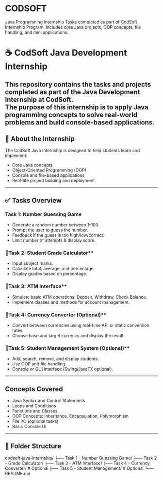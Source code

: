# CODSOFT
Java Programming Internship Tasks completed as part of CodSoft Internship Program. Includes core Java projects, OOP concepts, file handling, and mini applications.

# ☕ CodSoft Java Development Internship
This repository contains the tasks and projects completed as part of the **Java Development Internship at CodSoft**.  
The purpose of this internship is to apply Java programming concepts to solve real-world problems and build console-based applications.
---

## 📌 About the Internship

The CodSoft Java Internship is designed to help students learn and implement:
- Core Java concepts
- Object-Oriented Programming (OOP)
- Console and file-based applications
- Real-life project building and deployment

---

## ✅ Tasks Overview

### **Task 1: Number Guessing Game**
- Generate a random number between 1–100.
- Prompt the user to guess the number.
- Feedback if the guess is too high/low/correct.
- Limit number of attempts & display score.

### 🔹Task 2: Student Grade Calculator**
- Input subject marks.
- Calculate total, average, and percentage.
- Display grades based on percentage.

### 🔹Task 3: ATM Interface**
- Simulate basic ATM operations: Deposit, Withdraw, Check Balance.
- Implement classes and methods for account management.

### 🔹Task 4: Currency Converter (Optional)**
- Convert between currencies using real-time API or static conversion rates.
- Choose base and target currency and display the result.

### 🔹Task 5: Student Management System (Optional)**
- Add, search, remove, and display students.
- Use OOP and file handling.
- Console or GUI interface (Swing/JavaFX optional).

---

## Concepts Covered

- Java Syntax and Control Statements
- Loops and Conditions
- Functions and Classes
- OOP Concepts: Inheritance, Encapsulation, Polymorphism
- File I/O (optional tasks)
- Basic Console UI

---

## 📁 Folder Structure

codsoft-java-internship/
├── Task 1 - Number Guessing Game/
├── Task 2 - Grade Calculator/
├── Task 3 - ATM Interface/
├── Task 4 - Currency Converter/ # Optional
├── Task 5 - Student Management/ # Optional
└── README.md


